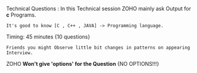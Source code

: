 Technical Questions :
  In this Technical session ZOHO mainly ask Output for **c** Programs.
    
    It's good to know [C , C++ , JAVA] -> Programming language.

Timing:
  45 minutes {10 questions}

    Friends you might Observe little bit changes in patterns on appearing Interview. 


  ZOHO **Won't give 'options' for the Question** {NO OPTIONS!!!} 
